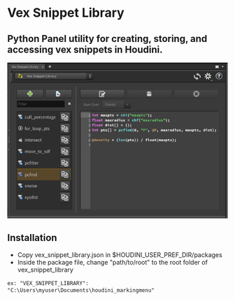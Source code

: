 # Vex Snippet Library
## Python Panel utility for creating, storing, and accessing vex snippets in Houdini.

![Image of the Panel](/resources/readme.jpg?raw=true)

## Installation
* Copy vex_snippet_library.json in $HOUDINI_USER_PREF_DIR/packages
* Inside the package file, change "path/to/root" to the root folder of vex_snippet_library
```
ex: "VEX_SNIPPET_LIBRARY": "C:\Users\myuser\Documents\houdini_markingmenu"
```
